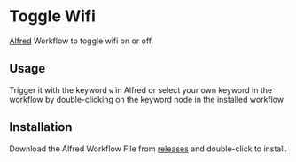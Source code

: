 # Toggle Wifi

[Alfred](https://www.alfredapp.com) Workflow to toggle wifi on or off.

## Usage

Trigger it with the keyword `w` in Alfred or select your own keyword in the workflow by double-clicking on the keyword node in the installed workflow

## Installation

Download the Alfred Workflow File from [releases](https://www.github.com/birnstiel/toggle-wifi/releases) and double-click to install.
